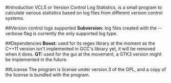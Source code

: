 #Introduction
VCLS or Version Control Log Statistics, is a small program to calculate various statistics based on log files from different version control systems.

##Version control logs supported
**Subversion:** log files created with the --verbose flag is currently the only supported log type.

##Dependencies
**Boost:** used for its regex  library at the moment as the C++11 version isn't implemented in GCC's library yet, it will be removed when it does.
**QT:** used for the gui at the movement, a GTK3 version might be implemented in the future.

##License
The program is license under version 3 of the GPL, and a copy of the license is bundled with the program. 
